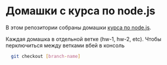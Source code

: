 # Домашки с курса по node.js

В этом репозитории собраны домашки [курса по node.js](https://loftschool.com/course/nodejs).

Каждая домашка в отдельной ветке (hw-1, hw-2, etc).
Чтобы перключиться между ветками вбей в консоль

```bash
  git checkout [branch-name]
```

